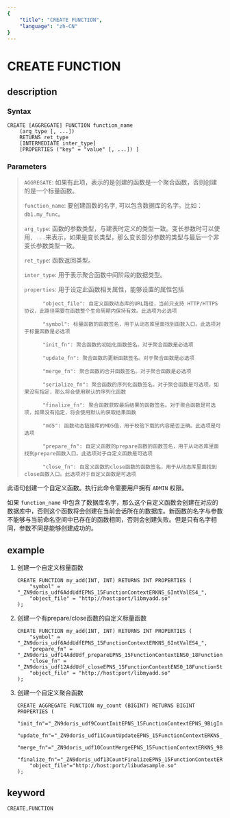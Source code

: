 ```yaml
---
{
    "title": "CREATE FUNCTION",
    "language": "zh-CN"
}
---
```


# CREATE FUNCTION
## description
### Syntax

```
CREATE [AGGREGATE] FUNCTION function_name
    (arg_type [, ...])
    RETURNS ret_type
    [INTERMEDIATE inter_type]
    [PROPERTIES ("key" = "value" [, ...]) ]
```

### Parameters

> `AGGREGATE`: 如果有此项，表示的是创建的函数是一个聚合函数，否则创建的是一个标量函数。
>
> `function_name`: 要创建函数的名字, 可以包含数据库的名字。比如：`db1.my_func`。
>
> `arg_type`: 函数的参数类型，与建表时定义的类型一致。变长参数时可以使用`, ...`来表示，如果是变长类型，那么变长部分参数的类型与最后一个非变长参数类型一致。
> 
> `ret_type`: 函数返回类型。
> 
> `inter_type`: 用于表示聚合函数中间阶段的数据类型。
> 
> `properties`: 用于设定此函数相关属性，能够设置的属性包括
>       
>           "object_file": 自定义函数动态库的URL路径，当前只支持 HTTP/HTTPS 协议，此路径需要在函数整个生命周期内保持有效。此选项为必选项
>
>           "symbol": 标量函数的函数签名，用于从动态库里面找到函数入口。此选项对于标量函数是必选项
>
>           "init_fn": 聚合函数的初始化函数签名。对于聚合函数是必选项
>
>           "update_fn": 聚合函数的更新函数签名。对于聚合函数是必选项
>           
>           "merge_fn": 聚合函数的合并函数签名。对于聚合函数是必选项
>           
>           "serialize_fn": 聚合函数的序列化函数签名。对于聚合函数是可选项，如果没有指定，那么将会使用默认的序列化函数
>           
>           "finalize_fn": 聚合函数获取最后结果的函数签名。对于聚合函数是可选项，如果没有指定，将会使用默认的获取结果函数
>
>           "md5": 函数动态链接库的MD5值，用于校验下载的内容是否正确。此选项是可选项
> 
>           "prepare_fn": 自定义函数的prepare函数的函数签名，用于从动态库里面找到prepare函数入口。此选项对于自定义函数是可选项
> 
>           "close_fn": 自定义函数的close函数的函数签名，用于从动态库里面找到close函数入口。此选项对于自定义函数是可选项


此语句创建一个自定义函数。执行此命令需要用户拥有 `ADMIN` 权限。

如果 `function_name` 中包含了数据库名字，那么这个自定义函数会创建在对应的数据库中，否则这个函数将会创建在当前会话所在的数据库。新函数的名字与参数不能够与当前命名空间中已存在的函数相同，否则会创建失败。但是只有名字相同，参数不同是能够创建成功的。

## example

1. 创建一个自定义标量函数

	```
	CREATE FUNCTION my_add(INT, INT) RETURNS INT PROPERTIES (
   		"symbol" = 	"_ZN9doris_udf6AddUdfEPNS_15FunctionContextERKNS_6IntValES4_",
    	"object_file" = "http://host:port/libmyadd.so"
	);
	```
	
2. 创建一个有prepare/close函数的自定义标量函数

	```
	CREATE FUNCTION my_add(INT, INT) RETURNS INT PROPERTIES (
   		"symbol" = 	"_ZN9doris_udf6AddUdfEPNS_15FunctionContextERKNS_6IntValES4_",
   		"prepare_fn" = "_ZN9doris_udf14AddUdf_prepareEPNS_15FunctionContextENS0_18FunctionStateScopeE",
   		"close_fn" = "_ZN9doris_udf12AddUdf_closeEPNS_15FunctionContextENS0_18FunctionStateScopeE",
    	"object_file" = "http://host:port/libmyadd.so"
	);
	```

2. 创建一个自定义聚合函数

	```
	CREATE AGGREGATE FUNCTION my_count (BIGINT) RETURNS BIGINT PROPERTIES (
	    "init_fn"="_ZN9doris_udf9CountInitEPNS_15FunctionContextEPNS_9BigIntValE",
	    "update_fn"="_ZN9doris_udf11CountUpdateEPNS_15FunctionContextERKNS_6IntValEPNS_9BigIntValE",
	    "merge_fn"="_ZN9doris_udf10CountMergeEPNS_15FunctionContextERKNS_9BigIntValEPS2_",
	    "finalize_fn"="_ZN9doris_udf13CountFinalizeEPNS_15FunctionContextERKNS_9BigIntValE",
	    "object_file"="http://host:port/libudasample.so"
	);
	```

## keyword

    CREATE,FUNCTION
